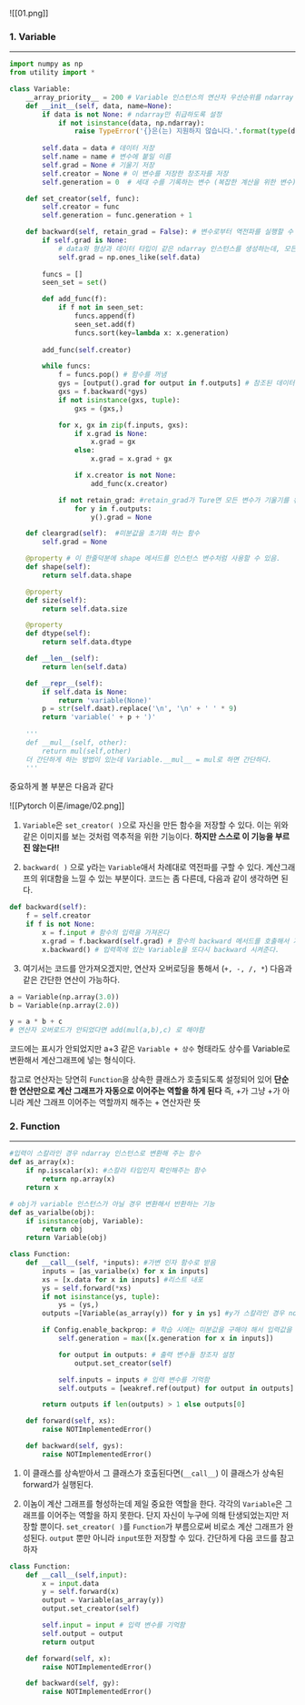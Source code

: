 ![[01.png]]


### 1. Variable
---

``` python
import numpy as np
from utility import *

class Variable:
    __array_priority__ = 200 # Variable 인스턴스의 연산자 우선순위를 ndarray 인스턴스의 연산자 우선순위보다 높이는 기능
    def __init__(self, data, name=None):
        if data is not None: # ndarray만 취급하도록 설정
            if not isinstance(data, np.ndarray):
                raise TypeError('{}은(는) 지원하지 않습니다.'.format(type(data)))
        
        self.data = data # 데이터 저장
        self.name = name # 변수에 붙일 이름
        self.grad = None # 기울기 저장
        self.creator = None # 이 변수를 저장한 창조자를 저장
        self.generation = 0  # 세대 수를 기록하는 변수 (복잡한 계산을 위한 변수)

    def set_creator(self, func):
        self.creator = func
        self.generation = func.generation + 1 

    def backward(self, retain_grad = False): # 변수로부터 역전파를 실행할 수 있게끔 역전파 함수 생성
        if self.grad is None:
            # data와 형상과 데이터 타입이 같은 ndarray 인스턴스를 생성하는데, 모든 요소를 1로 채워서 돌려줍니다. 역전파때 1을 입력하는것을 생략하기 위함
            self.grad = np.ones_like(self.data) 
            
        funcs = []
        seen_set = set()

        def add_func(f):
            if f not in seen_set:
                funcs.append(f)
                seen_set.add(f)
                funcs.sort(key=lambda x: x.generation)
        
        add_func(self.creator)

        while funcs:
            f = funcs.pop() # 함수를 꺼냄
            gys = [output().grad for output in f.outputs] # 참조된 데이터에 접근하려면 b()처럼 쓰면 된다.
            gxs = f.backward(*gys)
            if not isinstance(gxs, tuple):
                gxs = (gxs,)

            for x, gx in zip(f.inputs, gxs):
                if x.grad is None:
                    x.grad = gx
                else:
                    x.grad = x.grad + gx

                if x.creator is not None:
                    add_func(x.creator)

            if not retain_grad: #retain_grad가 Ture면 모든 변수가 기울기를 유지 False면 중간 변수의 미분값을 모두 None
                for y in f.outputs:
                    y().grad = None

    def cleargrad(self):  #미분값을 초기화 하는 함수
        self.grad = None

    @property # 이 한줄덕분에 shape 메서드를 인스턴스 변수처럼 사용할 수 있음.
    def shape(self):
        return self.data.shape

    @property
    def size(self):
        return self.data.size

    @property
    def dtype(self):
        return self.data.dtype

    def __len__(self):
        return len(self.data)

    def __repr__(self):
        if self.data is None:
            return 'variable(None)'
        p = str(self.daat).replace('\n', '\n' + ' ' * 9)
        return 'variable(' + p + ')'
    
    '''
    def __mul__(self, other):
        return mul(self,other)
    더 간단하게 하는 방법이 있는데 Variable.__mul__ = mul로 하면 간단하다.
    '''
```

중요하게 볼 부분은 다음과 같다

![[Pytorch 이론/image/02.png]]

1. `Variable`은 `set_creator( )`으로 자신을 만든 함수을 저장할 수 있다. 이는 위와 같은 이미지를 보는 것처럼 역추적을 위한 기능이다. __하지만 스스로 이 기능을 부르진 않는다!!__

2.  `backward( )` 으로 y라는 `Variable`애서 차례대로 역전파를 구할 수 있다. 계산그래프의 위대함을 느낄 수 있는 부분이다. 코드는 좀 다른데, 다음과 같이 생각하면 된다.
	
``` python
def backward(self):
	f = self.creator
	if f is not None:
		x = f.input # 함수의 입력을 가져온다
		x.grad = f.backward(self.grad) # 함수의 backward 메서드를 호출해서 거기다가 자신의 기울기를 넣는다
		x.backward() # 입력쪽에 있는 Variable을 또다시 backward 시켜준다.
```

3. 여기서는 코드를 안가져오겠지만, 연산자 오버로딩을 통해서 (`+, -, /, *`) 다음과 같은 간단한 연산이 가능하다.

``` python
a = Variable(np.array(3.0))
b = Variable(np.array(2.0))

y = a * b + c
# 연산자 오버로드가 안되었다면 add(mul(a,b),c) 로 해야함
```

코드에는 표시가 안되었지만 a+3 같은 `Variable + 상수` 형태라도 상수를 Variable로 변환해서 계산그래프에 넣는 형식이다. 

참고로 연산자는 당연히 `Function`을 상속한 클래스가 호출되도록 설정되어 있어 __단순한 연산만으로 계산 그래프가 자동으로 이어주는 역할을 하게 된다__ 즉, +가 그냥 +가 아니라 계산 그래프 이어주는 역할까지 해주는 + 연산자란 뜻

### 2. Function
---
``` python
#입력이 스칼라인 경우 ndarray 인스턴스로 변환해 주는 함수
def as_array(x):
    if np.isscalar(x): #스칼라 타입인지 확인해주는 함수
        return np.array(x)
    return x

# obj가 variable 인스턴스가 아닐 경우 변환해서 반환하는 기능
def as_varialbe(obj):
    if isinstance(obj, Variable):
        return obj
    return Variable(obj)

class Function:
    def __call__(self, *inputs): #가변 인자 함수로 받음
        inputs = [as_varialbe(x) for x in inputs]
        xs = [x.data for x in inputs] #리스트 내포
        ys = self.forward(*xs)
        if not isinstance(ys, tuple): 
            ys = (ys,)
        outputs =[Variable(as_array(y)) for y in ys] #y가 스칼라인 경우 ndarray 인스턴스로 변환

        if Config.enable_backprop: # 학습 시에는 미분값을 구해야 해서 입력값을 저장해야하지만, 추론시에는 순전파만 하기 때문에 계산 결과를 버림
            self.generation = max([x.generation for x in inputs])

            for output in outputs: # 출력 변수들 창조자 설정
                output.set_creator(self)

            self.inputs = inputs # 입력 변수를 기억함
            self.outputs = [weakref.ref(output) for output in outputs] #순환 참조를 막기 위해서 약한 참조를 만듦

        return outputs if len(outputs) > 1 else outputs[0]

    def forward(self, xs):
        raise NOTImplementedError()

    def backward(self, gys):
        raise NOTImplementedError()
```

1. 이 클래스를 상속받아서 그 클래스가 호출된다면(`__call__`) 이 클래스가 상속된 forward가 실행된다.

2. 이놈이 계산 그래프를 형성하는데 제일 중요한 역할을 한다. 각각의 `Variable`은 그래프를 이어주는 역할을 하지 못한다. 단지 자신이 누구에 의해 탄생되었는지만 저장할 뿐이다. `set_creator( )`를 `Function`가 부름으로써 비로소 계산 그래프가 완성된다. `output` 뿐만 아니라 `input`또한 저장할 수 있다. 간단하게 다음 코드를 참고하자

``` python
class Function:
    def __call__(self,input):
        x = input.data
        y = self.forward(x)
        output = Variable(as_array(y))
        output.set_creator(self)

        self.input = input # 입력 변수를 기억함
        self.output = output
        return output

    def forward(self, x):
        raise NOTImplementedError()

    def backward(self, gy):
        raise NOTImplementedError()
```



